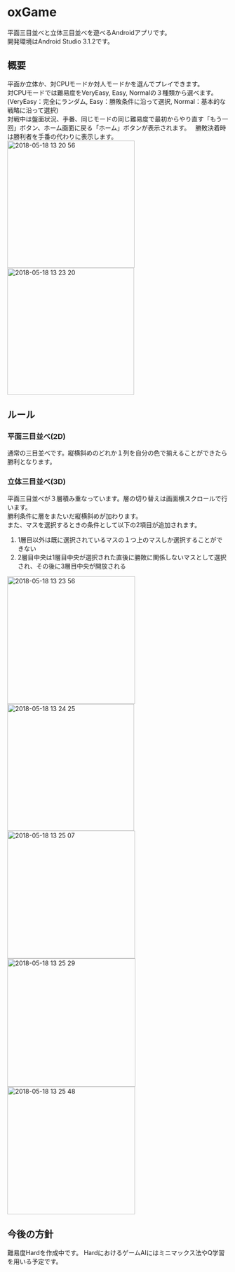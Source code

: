 # oxGame
平面三目並べと立体三目並べを遊べるAndroidアプリです。  
開発環境はAndroid Studio 3.1.2です。

## 概要
平面か立体か、対CPUモードか対人モードかを選んでプレイできます。  
対CPUモードでは難易度をVeryEasy, Easy, Normalの３種類から選べます。  
(VeryEasy：完全にランダム, Easy：勝敗条件に沿って選択, Normal：基本的な戦略に沿って選択)  
対戦中は盤面状況、手番、同じモードの同じ難易度で最初からやり直す「もう一回」ボタン、ホーム画面に戻る「ホーム」ボタンが表示されます。  
勝敗決着時は勝利者を手番の代わりに表示します。  
<img width="290" alt="2018-05-18 13 20 56" src="https://user-images.githubusercontent.com/38423640/40216884-b77d97a4-5aa4-11e8-996c-9d34036fd5df.png">
<img width="289" alt="2018-05-18 13 23 20" src="https://user-images.githubusercontent.com/38423640/40216903-c5553cec-5aa4-11e8-8482-a0adc482f4ba.png">

## ルール
### 平面三目並べ(2D)
通常の三目並べです。縦横斜めのどれか１列を自分の色で揃えることができたら勝利となります。

### 立体三目並べ(3D)
平面三目並べが３層積み重なっています。層の切り替えは画面横スクロールで行います。  
勝利条件に層をまたいだ縦横斜めが加わります。  
また、マスを選択するときの条件として以下の2項目が追加されます。  
1. 1層目以外は既に選択されているマスの１つ上のマスしか選択することができない
2. 2層目中央は1層目中央が選択された直後に勝敗に関係しないマスとして選択され、その後に3層目中央が開放される  
<img width="291" alt="2018-05-18 13 23 56" src="https://user-images.githubusercontent.com/38423640/40216906-cacd0ee8-5aa4-11e8-97ed-9ec7a089cbe9.png">
<img width="289" alt="2018-05-18 13 24 25" src="https://user-images.githubusercontent.com/38423640/40216911-cf3386d8-5aa4-11e8-8de5-4237c486f56e.png">
<img width="291" alt="2018-05-18 13 25 07" src="https://user-images.githubusercontent.com/38423640/40216913-d67c68ba-5aa4-11e8-88b7-4a865c00b5c5.png">
<img width="292" alt="2018-05-18 13 25 29" src="https://user-images.githubusercontent.com/38423640/40216916-decd6e24-5aa4-11e8-867a-5550815d11e0.png">
<img width="291" alt="2018-05-18 13 25 48" src="https://user-images.githubusercontent.com/38423640/40216928-e6b7eaba-5aa4-11e8-88db-c2c493b6dc4a.png">


## 今後の方針
難易度Hardを作成中です。
HardにおけるゲームAIにはミニマックス法やQ学習を用いる予定です。
